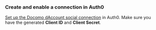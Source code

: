 ### Create and enable a connection in Auth0
[Set up the Docomo dAccount social connection](/dashboard/guides/connections/set-up-connections-social) in Auth0. Make sure you have the generated **Client ID** and **Client Secret**.
